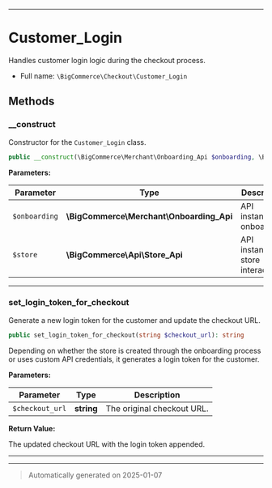 ***

# Customer_Login

Handles customer login logic during the checkout process.



* Full name: `\BigCommerce\Checkout\Customer_Login`




## Methods


### __construct

Constructor for the `Customer_Login` class.

```php
public __construct(\BigCommerce\Merchant\Onboarding_Api $onboarding, \BigCommerce\Api\Store_Api $store): mixed
```








**Parameters:**

| Parameter | Type | Description |
|-----------|------|-------------|
| `$onboarding` | **\BigCommerce\Merchant\Onboarding_Api** | API instance for onboarding. |
| `$store` | **\BigCommerce\Api\Store_Api** | API instance for store interactions. |





***

### set_login_token_for_checkout

Generate a new login token for the customer and update the checkout URL.

```php
public set_login_token_for_checkout(string $checkout_url): string
```

Depending on whether the store is created through the onboarding process
or uses custom API credentials, it generates a login token for the customer.






**Parameters:**

| Parameter | Type | Description |
|-----------|------|-------------|
| `$checkout_url` | **string** | The original checkout URL. |


**Return Value:**

The updated checkout URL with the login token appended.




***


***
> Automatically generated on 2025-01-07
